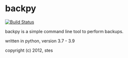 backpy
======

[![Build Status](https://github.com/jontwo/backpy/actions/workflows/main.yml/badge.svg)](https://github.com/jontwo/backpy/actions/workflows/main.yml)

backpy is a simple command line tool to perform backups.

written in python, version 3.7 - 3.9

copyright (c) 2012, stes

